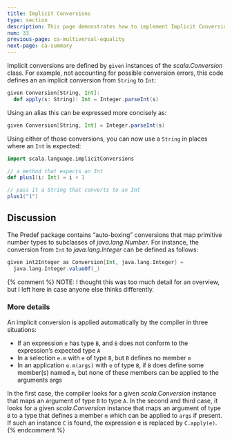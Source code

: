```yaml
---
title: Implicit Conversions
type: section
description: This page demonstrates how to implement Implicit Conversions in Scala 3.
num: 33
previous-page: ca-multiversal-equality
next-page: ca-summary
---
```



Implicit conversions are defined by `given` instances of the _scala.Conversion_ class. For example, not accounting for possible conversion errors, this code defines an an implicit conversion from `String` to `Int`:

```scala
given Conversion[String, Int]:
  def apply(s: String): Int = Integer.parseInt(s)
```

Using an alias this can be expressed more concisely as:

```scala
given Conversion[String, Int] = Integer.parseInt(s)
```

Using either of those conversions, you can now use a `String` in places where an `Int` is expected:

```scala
import scala.language.implicitConversions

// a method that expects an Int
def plus1(i: Int) = i + 1

// pass it a String that converts to an Int
plus1("1")
```


## Discussion

The Predef package contains “auto-boxing” conversions that map primitive number types to subclasses of _java.lang.Number_. For instance, the conversion from `Int` to _java.lang.Integer_ can be defined as follows:

```scala
given int2Integer as Conversion[Int, java.lang.Integer] =
  java.lang.Integer.valueOf(_)
```


{% comment %}
NOTE: I thought this was too much detail for an overview, but I left here in case anyone else thinks differently.

### More details

An implicit conversion is applied automatically by the compiler in three situations:

- If an expression `e` has type `B`, and `B` does not conform to the expression’s expected type `A`
- In a selection `e.m` with `e` of type `B`, but `B` defines no member `m`
- In an application `e.m(args)` with `e` of type `B`, if `B` does define some member(s) named `m`, but none of these members can be applied to the arguments args

In the first case, the compiler looks for a given _scala.Conversion_ instance that maps an argument of type `B` to type `A`. In the second and third case, it looks for a given _scala.Conversion_ instance that maps an argument of type `B` to a type that defines a member `m` which can be applied to `args` if present. If such an instance `C` is found, the expression e is replaced by `C.apply(e)`.
{% endcomment %}





